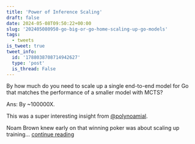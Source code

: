```yaml
---
title: 'Power of Inference Scaling'
draft: false
date: 2024-05-08T09:50:22+00:00
slug: '202405080950-go-big-or-go-home-scaling-up-go-models'
tags:
  - tweets
is_tweet: true
tweet_info:
  id: '1788038708714942627'
  type: 'post'
  is_thread: False
---
```




By how much do you need to scale up a single end-to-end model for Go that matches the performance of a smaller model with MCTS?

Ans: By ~100000X.

This was a super interesting insight from [@polynoamial](https://x.com/polynoamial).

Noam Brown knew early on that winning poker was about scaling up training… [continue reading](https://x.com/sytelus/status/1788038708714942627)
